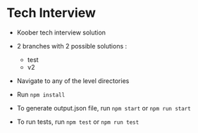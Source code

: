 # Tech Interview

- Koober tech interview solution

- 2 branches with 2 possible solutions : 
    - test
    - v2

- Navigate to any of the level directories
- Run `npm install`
- To generate output.json file, run `npm start` or `npm run start`
- To run tests, run `npm test` or `npm run test`